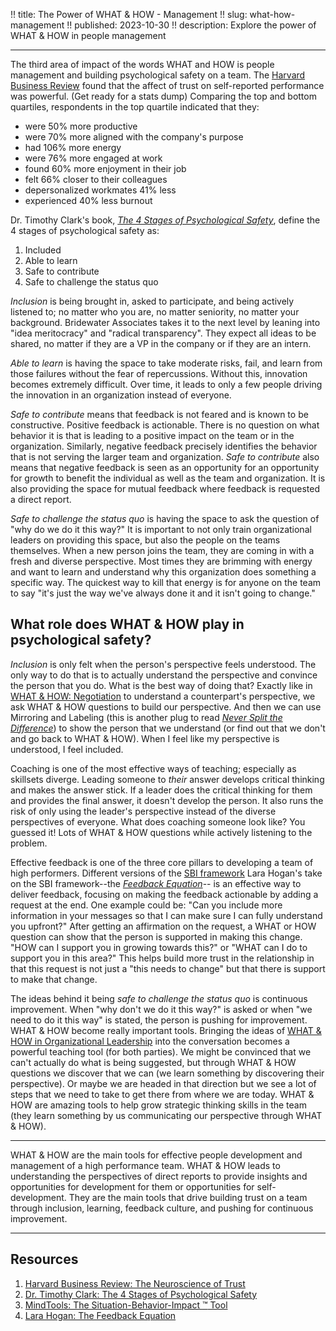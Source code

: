 !! title: The Power of WHAT & HOW - Management
!! slug: what-how-management
!! published: 2023-10-30
!! description: Explore the power of WHAT & HOW in people management

---

The third area of impact of the words WHAT and HOW is people management and building psychological safety on a team. The
[Harvard Business Review](https://hbr.org/2017/01/the-neuroscience-of-trust) found that the affect of trust on
self-reported performance was powerful. (Get ready for a stats dump) Comparing the top and bottom quartiles, respondents
in the top quartile indicated that they:

- were 50% more productive
- were 70% more aligned with the company's purpose
- had 106% more energy
- were 76% more engaged at work
- found 60% more enjoyment in their job
- felt 66% closer to their colleagues
- depersonalized workmates 41% less
- experienced 40% less burnout

Dr. Timothy Clark's book, 
[_The 4 Stages of Psychological Safety_](https://www.penguinrandomhouse.com/books/617259/the-4-stages-of-psychological-safety-by-tim-clark), 
define the 4 stages of psychological safety as:

1. Included
2. Able to learn
3. Safe to contribute
4. Safe to challenge the status quo

_Inclusion_ is being brought in, asked to participate, and being actively listened to; no matter who you are, no matter
seniority, no matter your background. Bridewater Associates takes it to the next level by leaning into "idea
meritocracy" and "radical transparency". They expect all ideas to be shared, no matter if they are a VP in the company
or if they are an intern. 

_Able to learn_ is having the space to take moderate risks, fail, and learn from those failures without the fear of
repercussions. Without this, innovation becomes extremely difficult. Over time, it leads to only a few people driving
the innovation in an organization instead of everyone.

_Safe to contribute_ means that feedback is not feared and is known to be constructive. Positive feedback is actionable.
There is no question on what behavior it is that is leading to a positive impact on the team or in the organization.
Similarly, negative feedback precisely identifies the behavior that is not serving the larger team and organization.
_Safe to contribute_ also means that negative feedback is seen as an opportunity for an opportunity for growth to
benefit the individual as well as the team and organization. It is also providing the space for mutual feedback where
feedback is requested a direct report.

_Safe to challenge the status quo_ is having the space to ask the question of "why do we do it this way?" It is
important to not only train organizational leaders on providing this space, but also the people on the teams themselves.
When a new person joins the team, they are coming in with a fresh and diverse perspective. Most times they are brimming
with energy and want to learn and understand why this organization does something a specific way. The quickest way to
kill that energy is for anyone on the team to say "it's just the way we've always done it and it isn't going to change."

## What role does WHAT & HOW play in psychological safety?

_Inclusion_ is only felt when the person's perspective feels understood. The only way to do that is to actually
understand the perspective and convince the person that you do. What is the best way of doing that? Exactly like in
[WHAT & HOW: Negotiation](./posts/what-how-negotiation) to understand a counterpart's perspective, we ask WHAT & HOW
questions to build our perspective. And then we can use Mirroring and Labeling (this is another plug to read 
[_Never Split the Difference_](https://www.blackswanltd.com/never-split-the-difference)) to show the person that we 
understand (or find out that we don't and go back to WHAT & HOW). When I feel like my perspective is understood, I feel
included.

Coaching is one of the most effective ways of teaching; especially as skillsets diverge. Leading someone to _their_
answer develops critical thinking and makes the answer stick. If a leader does the critical thinking for them and
provides the final answer, it doesn't develop the person. It also runs the risk of only using the leader's perspective
instead of the diverse perspectives of everyone. What does coaching someone look like? You guessed it! Lots of WHAT &
HOW questions while actively listening to the problem.

Effective feedback is one of the three core pillars to developing a team of high performers. Different versions of the
[SBI framework](https://www.ccl.org/articles/leading-effectively-articles/closing-the-gap-between-intent-vs-impact-sbii/)
Lara Hogan's take on the SBI framework--the [_Feedback Equation_](https://larahogan.me/blog/feedback-equation/)--
is an effective way to deliver feedback, focusing on making the feedback actionable by adding a request at the end.
One example could be: "Can you include more information in your messages so that I can make sure I can fully understand
you upfront?" After getting an affirmation on the request, a WHAT or HOW question can show that the person is supported
in making this change. "HOW can I support you in growing towards this?" or "WHAT can I do to support you in this area?"
This helps build more trust in the relationship in that this request is not just a "this needs to change" but that there
is support to make that change.

The ideas behind it being _safe to challenge the status quo_ is continuous improvement. When "why don't we do it this
way?" is asked or when "we need to do it this way" is stated, the person is pushing for improvement. WHAT & HOW become
really important tools. Bringing the ideas of 
[WHAT & HOW in Organizational Leadership](./posts/what-how-organizational-leadership) into the conversation becomes a
powerful teaching tool (for both parties). We might be convinced that we can't actually do what is being suggested, but
through WHAT & HOW questions we discover that we can (we learn something by discovering their perspective). Or maybe we
are headed in that direction but we see a lot of steps that we need to take to get there from where we are today. WHAT &
HOW are amazing tools to help grow strategic thinking skills in the team (they learn something by us communicating our
perspective through WHAT & HOW). 

---

WHAT & HOW are the main tools for effective people development and management of a high performance team. WHAT & HOW
leads to understanding the perspectives of direct reports to provide insights and opportunities for development for them
or opportunities for self-development. They are the main tools that drive building trust on a team through inclusion,
learning, feedback culture, and pushing for continuous improvement. 

---

## Resources 

1. [Harvard Business Review: The Neuroscience of Trust](https://hbr.org/2017/01/the-neuroscience-of-trust)
2. [Dr. Timothy Clark: The 4 Stages of Psychological Safety](https://www.penguinrandomhouse.com/books/617259/the-4-stages-of-psychological-safety-by-tim-clark/)
3. [MindTools: The Situation-Behavior-Impact :tm: Tool](https://www.mindtools.com/ay86376/the-situation-behavior-impact-feedback-tool)
3. [Lara Hogan: The Feedback Equation](https://larahogan.me/blog/feedback-equation/)

